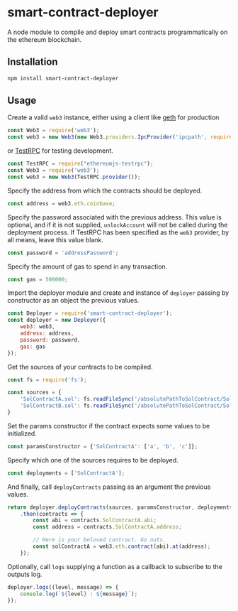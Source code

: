 # smart-contract-deployer

A node module to compile and deploy smart contracts programmatically on the ethereum blockchain.


## Installation

```bash
npm install smart-contract-deployer
```

## Usage

Create a valid `web3` instance, either using a client like [geth](https://github.com/ethereum/go-ethereum) for production

```javascript
const Web3 = require('web3');
const web3 = new Web3(new Web3.providers.IpcProvider('ipcpath', require("net")));
```

or [TestRPC](https://github.com/ethereumjs/testrpc) for testing development.

```javascript
const TestRPC = require("ethereumjs-testrpc");
const Web3 = require('web3');
const web3 = new Web3(TestRPC.provider());
```

Specify the address from which the contracts should be deployed.

```javascript
const address = web3.eth.coinbase;
```

Specify the password associated with the previous address. This value is optional, and if it is not supplied, `unlockAccount` will not be called during the deployment process. If TestRPC has been specified as the `web3` provider, by all means, leave this value blank.

```javascript
const password = 'addressPassword';
```

Specify the amount of gas to spend in any transaction.

```javascript
const gas = 500000;
```

Import the deployer module and create and instance of `deployer` passing by constructor as an object the previous values.

```javascript
const Deployer = require('smart-contract-deployer');
const deployer = new Deployer({
	web3: web3,
	address: address,
	password: password,
    gas: gas
});
```

Get the sources of your contracts to be compiled.
```javascript
const fs = require('fs');

const sources = {
    'SolContractA.sol': fs.readFileSync('/absolutePathToSolContract/SolContract.sol', 'utf8'),
    'SolContractB.sol': fs.readFileSync('/absolutePathToSolContract/SolContractB.sol', 'utf8')
}
```

Set the params constructor if the contract expects some values to be initialized.
```javascript
const paramsConstructor = {'SolContractA': ['a', 'b', 'c']};
```

Specify which one of the sources requires to be deployed.
```javascript
const deployments = ['SolContractA'];
```
And finally, call `deployContracts` passing as an argument the previous values.

```javascript
return deployer.deployContracts(sources, paramsConstructor, deployments)
    .then(contracts => {
        const abi = contracts.SolContractA.abi;
		const address = contracts.SolContractA.address;

		// Here is your beloved contract. Go nuts.
		const solContractA = web3.eth.contract(abi).at(address);
    });
```

Optionally, call `logs` supplying a function as a callback to subscribe to the outputs log.

```javascript
deployer.logs((level, message) => {
    console.log(`${level} : ${message}`);
});
```
